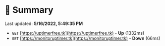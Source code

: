 # 📖 Summary
Last updated: **5/16/2022, 5:49:35 PM**

- `GET` [https://uptimerfree.tk](https://uptimerfree.tk) - **Up** (1332ms)
- `GET` [https://monitoruptimer.tk](https://monitoruptimer.tk) - **Down** (66ms)

